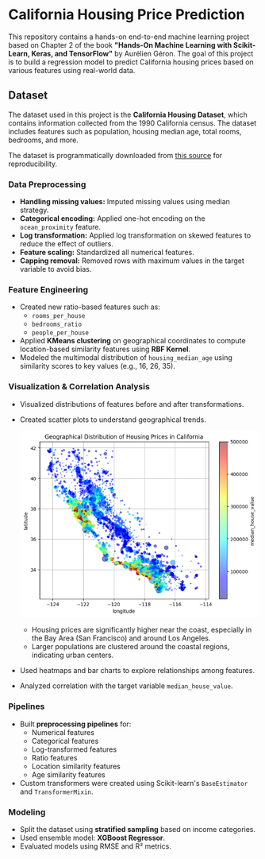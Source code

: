 # California Housing Price Prediction

This repository contains a hands-on end-to-end machine learning project based on Chapter 2 of the book **"Hands-On Machine Learning with Scikit-Learn, Keras, and TensorFlow"** by Aurélien Géron. The goal of this project is to build a regression model to predict California housing prices based on various features using real-world data.

## Dataset

The dataset used in this project is the **California Housing Dataset**, which contains information collected from the 1990 California census. The dataset includes features such as population, housing median age, total rooms, bedrooms, and more.

The dataset is programmatically downloaded from [this source](https://github.com/ageron/data/raw/main/housing.tgz) for reproducibility.

### Data Preprocessing

- **Handling missing values:** Imputed missing values using median strategy.
- **Categorical encoding:** Applied one-hot encoding on the `ocean_proximity` feature.
- **Log transformation:** Applied log transformation on skewed features to reduce the effect of outliers.
- **Feature scaling:** Standardized all numerical features.
- **Capping removal:** Removed rows with maximum values in the target variable to avoid bias.

### Feature Engineering

- Created new ratio-based features such as:
  - `rooms_per_house`
  - `bedrooms_ratio`
  - `people_per_house`
- Applied **KMeans clustering** on geographical coordinates to compute location-based similarity features using **RBF Kernel**.
- Modeled the multimodal distribution of `housing_median_age` using similarity scores to key values (e.g., 16, 26, 35).

### Visualization & Correlation Analysis

- Visualized distributions of features before and after transformations.


- Created scatter plots to understand geographical trends.

  ![Geographical Distribution of Housing Prices in California](https://github.com/MohamedMostafa259/CaliforniaHousing/blob/main/visualizations/Geographical%20Distribution%20of%20Housing%20Prices%20in%20California.png)

    - Housing prices are significantly higher near the coast, especially in the Bay Area (San Francisco) and around Los Angeles.
    - Larger populations are clustered around the coastal regions, indicating urban centers.

- Used heatmaps and bar charts to explore relationships among features.

- Analyzed correlation with the target variable `median_house_value`.

### Pipelines

- Built **preprocessing pipelines** for:
  - Numerical features
  - Categorical features
  - Log-transformed features
  - Ratio features
  - Location similarity features
  - Age similarity features
- Custom transformers were created using Scikit-learn's `BaseEstimator` and `TransformerMixin`.

### Modeling

- Split the dataset using **stratified sampling** based on income categories.
- Used ensemble model: **XGBoost Regressor**.
- Evaluated models using RMSE and R² metrics.
